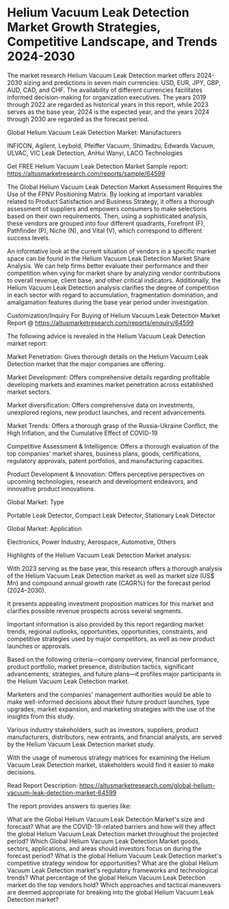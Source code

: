 <h1>Helium Vacuum Leak Detection Market Growth Strategies, Competitive Landscape, and Trends 2024-2030 </h1>

The market research Helium Vacuum Leak Detection market offers 2024-2030 sizing and predictions in seven main currencies: USD, EUR, JPY, GBP, AUD, CAD, and CHF. The availability of different currencies facilitates informed decision-making for organization executives. The years 2019 through 2022 are regarded as historical years in this report, while 2023 serves as the base year, 2024 is the expected year, and the years 2024 through 2030 are regarded as the forecast period.

Global Helium Vacuum Leak Detection Market: Manufacturers

INFICON, Agilent, Leybold, Pfeiffer Vacuum, Shimadzu, Edwards Vacuum, ULVAC, VIC Leak Detection, AnHui Wanyi, LACO Technologies

Get FREE Helium Vacuum Leak Detection Market Sample report: https://altusmarketresearch.com/reports/sample/64599

The Global Helium Vacuum Leak Detection Market Assessment Requires the Use of the FPNV Positioning Matrix. By looking at important variables related to Product Satisfaction and Business Strategy, it offers a thorough assessment of suppliers and empowers consumers to make selections based on their own requirements. Then, using a sophisticated analysis, these vendors are grouped into four different quadrants, Forefront (F), Pathfinder (P), Niche (N), and Vital (V), which correspond to different success levels.

An informative look at the current situation of vendors in a specific market space can be found in the Helium Vacuum Leak Detection Market Share Analysis. We can help firms better evaluate their performance and their competition when vying for market share by analyzing vendor contributions to overall revenue, client base, and other critical indicators. Additionally, the Helium Vacuum Leak Detection analysis clarifies the degree of competition in each sector with regard to accumulation, fragmentation domination, and amalgamation features during the base year period under investigation.

Customization/Inquiry For Buying of Helium Vacuum Leak Detection Market Report @ https://altusmarketresearch.com/reports/enquiry/64599

The following advice is revealed in the Helium Vacuum Leak Detection market report:

Market Penetration: Gives thorough details on the Helium Vacuum Leak Detection market that the major companies are offering.

Market Development: Offers comprehensive details regarding profitable developing markets and examines market penetration across established market sectors.

Market diversification: Offers comprehensive data on investments, unexplored regions, new product launches, and recent advancements.

Market Trends: Offers a thorough grasp of the Russia-Ukraine Conflict, the High Inflation, and the Cumulative Effect of COVID-19

Competitive Assessment & Intelligence: Offers a thorough evaluation of the top companies' market shares, business plans, goods, certifications, regulatory approvals, patent portfolios, and manufacturing capacities.

Product Development & Innovation: Offers perceptive perspectives on upcoming technologies, research and development endeavors, and innovative product innovations.

Global Market: Type

Portable Leak Detector, Compact Leak Detector, Stationary Leak Detector

Global Market: Application

Electronics, Power Industry, Aerospace, Automotive, Others

Highlights of the Helium Vacuum Leak Detection Market analysis:

With 2023 serving as the base year, this research offers a thorough analysis of the Helium Vacuum Leak Detection market as well as market size (US$ Mn) and compound annual growth rate (CAGR%) for the forecast period (2024–2030).

It presents appealing investment proposition matrices for this market and clarifies possible revenue prospects across several segments.

Important information is also provided by this report regarding market trends, regional outlooks, opportunities, opportunities, constraints, and competitive strategies used by major competitors, as well as new product launches or approvals.

Based on the following criteria—company overview, financial performance, product portfolio, market presence, distribution tactics, significant advancements, strategies, and future plans—it profiles major participants in the Helium Vacuum Leak Detection market.

Marketers and the companies' management authorities would be able to make well-informed decisions about their future product launches, type upgrades, market expansion, and marketing strategies with the use of the insights from this study.

Various industry stakeholders, such as investors, suppliers, product manufacturers, distributors, new entrants, and financial analysts, are served by the Helium Vacuum Leak Detection market study.

With the usage of numerous strategy matrices for examining the Helium Vacuum Leak Detection market, stakeholders would find it easier to make decisions.

Read Report Description: https://altusmarketresearch.com/global-helium-vacuum-leak-detection-market-64599

The report provides answers to queries like:

What are the Global Helium Vacuum Leak Detection Market's size and forecast?
What are the COVID-19-related barriers and how will they affect the global Helium Vacuum Leak Detection market throughout the projected period?
Which Global Helium Vacuum Leak Detection Market goods, sectors, applications, and areas should investors focus on during the forecast period?
What is the global Helium Vacuum Leak Detection market's competitive strategy window for opportunities?
What are the global Helium Vacuum Leak Detection market's regulatory frameworks and technological trends?
What percentage of the global Helium Vacuum Leak Detection market do the top vendors hold?
Which approaches and tactical maneuvers are deemed appropriate for breaking into the global Helium Vacuum Leak Detection market?
